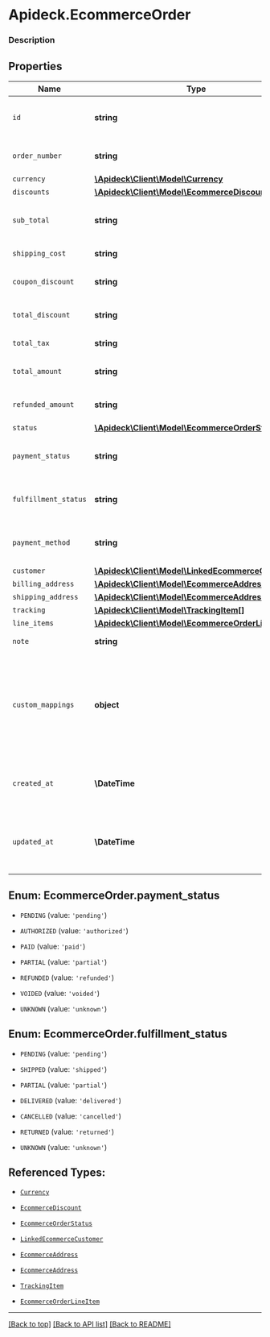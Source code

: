 # Apideck.EcommerceOrder

### Description

## Properties
Name | Type | Description | Notes
------------ | ------------- | ------------- | -------------
`id` | **string** | A unique identifier for an object. | 
`order_number` | **string** | Order number, if any. | [optional] 
`currency` | [**\Apideck\Client\Model\Currency**](Currency.md) |  | [optional] 
`discounts` | [**\Apideck\Client\Model\EcommerceDiscount[]**](EcommerceDiscount.md) |  | [optional] 
`sub_total` | **string** | Sub-total amount, normally before tax. | [optional] 
`shipping_cost` | **string** | Shipping cost, if any. | [optional] 
`coupon_discount` | **string** | Coupon discount, if any. | [optional] 
`total_discount` | **string** | Total discount, if any. | [optional] 
`total_tax` | **string** | Total tax, if any. | [optional] 
`total_amount` | **string** | Total amount due. | [optional] 
`refunded_amount` | **string** | Refunded amount, if any. | [optional] 
`status` | [**\Apideck\Client\Model\EcommerceOrderStatus**](EcommerceOrderStatus.md) |  | [optional] 
`payment_status` | **string** | Current payment status of the order. | [optional] 
`fulfillment_status` | **string** | Current fulfillment status of the order. | [optional] 
`payment_method` | **string** | Payment method used for this order. | [optional] 
`customer` | [**\Apideck\Client\Model\LinkedEcommerceCustomer**](LinkedEcommerceCustomer.md) |  | [optional] 
`billing_address` | [**\Apideck\Client\Model\EcommerceAddress**](EcommerceAddress.md) |  | [optional] 
`shipping_address` | [**\Apideck\Client\Model\EcommerceAddress**](EcommerceAddress.md) |  | [optional] 
`tracking` | [**\Apideck\Client\Model\TrackingItem[]**](TrackingItem.md) |  | [optional] 
`line_items` | [**\Apideck\Client\Model\EcommerceOrderLineItem[]**](EcommerceOrderLineItem.md) |  | [optional] 
`note` | **string** | Note for the order. | [optional] 
`custom_mappings` | **object** | When custom mappings are configured on the resource, the result is included here. | [optional] 
`created_at` | **\DateTime** | The date and time when the object was created. | [optional] 
`updated_at` | **\DateTime** | The date and time when the object was last updated. | [optional] 





<a name="PAYMENT_STATUS"></a>
## Enum: EcommerceOrder.payment_status


* `PENDING` (value: `'pending'`)

* `AUTHORIZED` (value: `'authorized'`)

* `PAID` (value: `'paid'`)

* `PARTIAL` (value: `'partial'`)

* `REFUNDED` (value: `'refunded'`)

* `VOIDED` (value: `'voided'`)

* `UNKNOWN` (value: `'unknown'`)




<a name="FULFILLMENT_STATUS"></a>
## Enum: EcommerceOrder.fulfillment_status


* `PENDING` (value: `'pending'`)

* `SHIPPED` (value: `'shipped'`)

* `PARTIAL` (value: `'partial'`)

* `DELIVERED` (value: `'delivered'`)

* `CANCELLED` (value: `'cancelled'`)

* `RETURNED` (value: `'returned'`)

* `UNKNOWN` (value: `'unknown'`)




## Referenced Types:


* [`Currency`](Currency.md)
* [`EcommerceDiscount`](EcommerceDiscount.md)







* [`EcommerceOrderStatus`](EcommerceOrderStatus.md)



* [`LinkedEcommerceCustomer`](LinkedEcommerceCustomer.md)
* [`EcommerceAddress`](EcommerceAddress.md)
* [`EcommerceAddress`](EcommerceAddress.md)
* [`TrackingItem`](TrackingItem.md)
* [`EcommerceOrderLineItem`](EcommerceOrderLineItem.md)





---

[[Back to top]](#) [[Back to API list]](../../../../README.md#documentation-for-api-endpoints) [[Back to README]](../../../../README.md)


